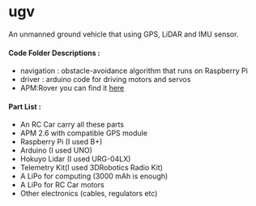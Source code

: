 ugv
===

An unmanned ground vehicle that using GPS, LiDAR and IMU sensor.

#### Code Folder Descriptions :
+ navigation : obstacle-avoidance algorithm that runs on Raspberry Pi
+ driver : arduino code for driving motors and servos
+ APM:Rover you can find it [here](https://github.com/diydrones/ardupilot/tree/master/APMrover2)

#### Part List :

+ An RC Car carry all these parts
+ APM 2.6 with compatible GPS module
+ Raspberry Pi (I used B+)
+ Arduino (I used UNO)
+ Hokuyo Lidar (I used URG-04LX)
+ Telemetry Kit(I used 3DRobotics Radio Kit)
+ A LiPo for computing (3000 mAh is enough)
+ A LiPo for RC Car motors
+ Other electronics (cables, regulators etc)
